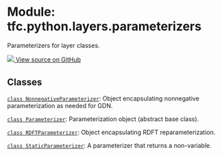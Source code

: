<div itemscope itemtype="http://developers.google.com/ReferenceObject">
<meta itemprop="name" content="tfc.python.layers.parameterizers" />
<meta itemprop="path" content="Stable" />
</div>

# Module: tfc.python.layers.parameterizers

Parameterizers for layer classes.




<table class="tfo-github-link" align="left">
<a target="_blank" href="https://github.com/tensorflow/compression/tree/master/tensorflow_compression/python/layers/parameterizers.py">
  <img src="https://www.tensorflow.org/images/GitHub-Mark-32px.png" />
  View source on GitHub
</a>
</table>

<!-- Placeholder for "Used in" -->


## Classes

[`class NonnegativeParameterizer`](../../../tfc/NonnegativeParameterizer.md): Object encapsulating nonnegative parameterization as needed for GDN.

[`class Parameterizer`](../../../tfc/Parameterizer.md): Parameterization object (abstract base class).

[`class RDFTParameterizer`](../../../tfc/RDFTParameterizer.md): Object encapsulating RDFT reparameterization.

[`class StaticParameterizer`](../../../tfc/StaticParameterizer.md): A parameterizer that returns a non-variable.

